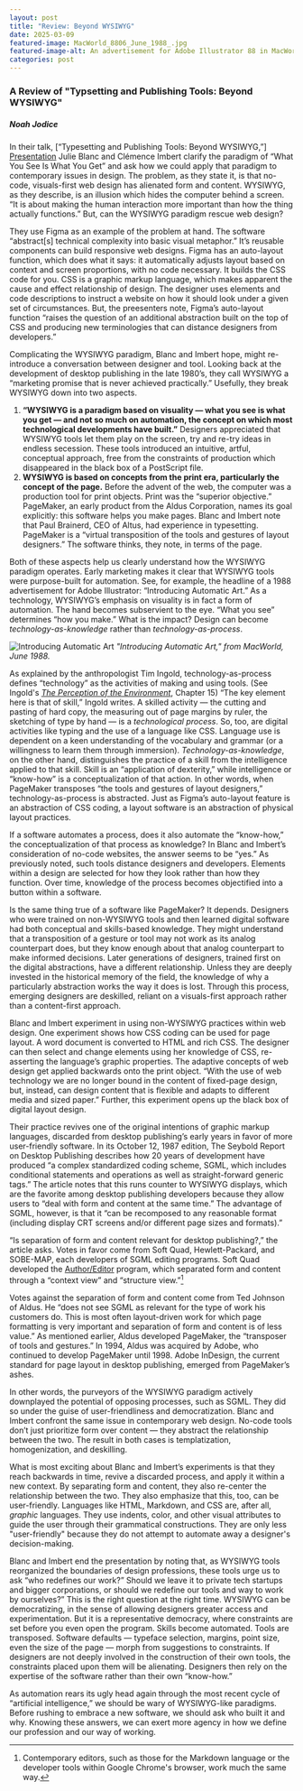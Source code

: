 ```yaml
---
layout: post
title: "Review: Beyond WYSIWYG"
date: 2025-03-09
featured-image: MacWorld_8806_June_1988_.jpg
featured-image-alt: An advertisement for Adobe Illustrator 88 in MacWorld Magainze
categories: post
---
```

### A Review of "Typsetting and Publishing Tools: Beyond WYSIWYG"
##### _Noah Jodice_
In their talk, [“Typesetting and Publishing Tools: Beyond WYSIWYG,”] [Presentation] Julie Blanc and Clémence Imbert clarify the paradigm of “What You See Is What You Get” and ask how we could apply that paradigm to contemporary issues in design. The problem, as they state it, is that no-code, visuals-first web design has alienated form and content. WYSIWYG, as they describe, is an illusion which hides the computer behind a screen. “It is about making the human interaction more important than how the thing actually functions.” But, can the WYSIWYG paradigm rescue web design?

They use Figma as an example of the problem at hand. The software “abstract[s] technical complexity into basic visual metaphor.” It’s reusable components can build responsive web designs. Figma has an auto-layout function, which does what it says: it automatically adjusts layout based on context and screen proportions, with no code necessary. It builds the CSS code for you. CSS is a graphic markup language, which makes apparent the cause and effect relationship of design. The designer uses elements and code descriptions to instruct a website on how it should look under a given set of circumstances. But, the preesenters note, Figma’s auto-layout function “raises the question of an additional abstraction built on the top of CSS and producing new terminologies that can distance designers from developers.”

Complicating the WYSIWYG paradigm, Blanc and Imbert hope, might re-introduce a conversation between designer and tool. Looking back at the development of desktop publishing in the late 1980’s, they call WYSIWYG a “marketing promise that is never achieved practically.” Usefully, they break WYSIWYG down into two aspects.  
1. **“WYSIWYG is a paradigm based on visuality — what you see is what you get — and not so much on automation, the concept on which most technological developments have built.”** Designers appreciated that WYSIWYG tools let them play on the screen, try and re-try ideas in endless secession. These tools introduced an intuitive, artful, conceptual approach, free from the constraints of production which disappeared in the black box of a PostScript file.
2. **WYSIWYG is based on concepts from the print era, particularly the concept of the page.** Before the advent of the web, the computer was a production tool for print objects. Print was the “superior objective.” PageMaker, an early product from the Aldus Corporation, names its goal explicitly: this software helps you make pages. Blanc and Imbert note that Paul Brainerd, CEO of Altus, had experience in typesetting. PageMaker is a “virtual transposition of the tools and gestures of layout designers.” The software thinks, they note, in terms of the page.

Both of these aspects help us clearly understand how the WYSIWYG paradigm operates. Early marketing makes it clear that WYSIWYG tools were purpose-built for automation. See, for example, the headline of a 1988 advertisement for Adobe Illustrator: “Introducing Automatic Art.” As a technology, WYSIWYG’s emphasis on visuality is in fact a form of automation. The hand becomes subservient to the eye. “What you see” determines “how you make.” What is the impact? Design can become _technology-as-knowledge_ rather than _technology-as-process_.

![Introducing Automatic Art](https://www.dropbox.com/scl/fi/evd9a5nc2wyplziyhj4dk/MacWorld_8806_June_1988_.jpg?rlkey=mc9lqja3rar9l5wsjzp1aq190&st=sgd5z8ej&raw=1)
*"Introducing Automatic Art," from <i>MacWorld</i>, June 1988.*

As explained by the anthropologist Tim Ingold, technology-as-process defines “technology” as the activities of making and using tools. (See Ingold's [_The Perception of the Environment_][Ingold], Chapter 15) “The key element here is that of skill,” Ingold writes. A skilled activity — the cutting and pasting of hard copy, the measuring out of page margins by ruler, the sketching of type by hand — is a _technological process_. So, too, are digital activities like typing and the use of a language like CSS. Language use is dependent on a keen understanding of the vocabulary and grammar (or a willingness to learn them through immersion). _Technology-as-knowledge_, on the other hand, distinguishes the practice of a skill from the intelligence applied to that skill. Skill is an “application of dexterity,” while intelligence or “know-how” is a conceptualization of that action. In other words, when PageMaker transposes “the tools and gestures of layout designers,” technology-as-process is abstracted. Just as Figma’s auto-layout feature is an abstraction of CSS coding, a layout software is an abstraction of physical layout practices.

If a software automates a process, does it also automate the “know-how,” the conceptualization of that process as knowledge? In Blanc and Imbert’s consideration of no-code websites, the answer seems to be “yes.” As previously noted, such tools distance designers and developers. Elements within a design are selected for how they look rather than how they function. Over time, knowledge of the process becomes objectified into a button within a software.

Is the same thing true of a software like PageMaker? It depends. Designers who were trained on non-WYSIWYG tools and then learned digital software had both conceptual and skills-based knowledge. They might understand that a transposition of a gesture or tool may not work as its analog counterpart does, but they know enough about that analog counterpart to make informed decisions. Later generations of designers, trained first on the digital abstractions, have a different relationship. Unless they are deeply invested in the historical memory of the field, the knowledge of why a particularly abstraction works the way it does is lost. Through this process, emerging designers are deskilled, reliant on a visuals-first approach rather than a content-first approach.

Blanc and Imbert experiment in using non-WYSIWYG practices within web design. One experiment shows how CSS coding can be used for page layout. A word document is converted to HTML and rich CSS. The designer can then select and change elements using her knowledge of CSS, re-asserting the language’s graphic properties. The adaptive concepts of web design get applied backwards onto the print object. “With the use of web technology we are no longer bound in the content of fixed-page design, but, instead, can design content that is flexible and adapts to different media and sized paper.” Further, this experiment opens up the black box of digital layout design.

Their practice revives one of the original intentions of graphic markup languages, discarded from desktop publishing’s early years in favor of more user-friendly software. In its October 12, 1987 edition, The Seybold Report on Desktop Publishing describes how 20 years of development have produced “a complex standardized coding scheme, SGML, which includes conditional statements and operations as well as straight-forward generic tags.” The article notes that this runs counter to WYSIWYG displays, which are the favorite among desktop publishing developers because they allow users to “deal with form and content at the same time.” The advantage of SGML, however, is that it “can be recomposed to any reasonable format (including display CRT screens and/or different page sizes and formats).”

“Is separation of form and content relevant for desktop publishing?,” the article asks. Votes in favor come from Soft Quad, Hewlett-Packard, and SOBE-MAP, each developers of SGML editing programs. Soft Quad developed the [Author/Editor][1] program, which separated form and content through a “context view” and “structure view.”[^1]

Votes against the separation of form and content come from Ted Johnson of Aldus. He “does not see SGML as relevant for the type of work his customers do. This is most often layout-driven work for which page formatting is very important and separation of form and content is of less value.” As mentioned earlier, Aldus developed PageMaker, the “transposer of tools and gestures.” In 1994, Aldus was acquired by Adobe, who continued to develop PageMaker until 1998. Adobe InDesign, the current standard for page layout in desktop publishing, emerged from PageMaker’s ashes.

In other words, the purveyors of the WYSIWYG paradigm actively downplayed the potential of opposing processes, such as SGML. They did so under the guise of user-friendliness and democratization. Blanc and Imbert confront the same issue in contemporary web design. No-code tools don’t just prioritize form over content — they abstract the relationship between the two. The result in both cases is templatization, homogenization, and deskilling.

What is most exciting about Blanc and Imbert’s experiments is that they reach backwards in time, revive a discarded process, and apply it within a new context. By separating form and content, they also re-center the relationship between the two.  They also emphasize that this, too, can be user-friendly. Languages like HTML, Markdown, and CSS are, after all, _graphic_ languages. They use indents, color, and other visual attributes to guide the user through their grammatical constructions. They are only less "user-friendly" because they do not attempt to automate away a designer's decision-making.

Blanc and Imbert end the presentation by noting that, as WYSIWYG tools reorganized the boundaries of design professions, these tools urge us to ask “who redefines our work?” Should we leave it to private tech startups and bigger corporations, or should we redefine our tools and way to work by ourselves?” This is the right question at the right time. WYSIWYG can be democratizing, in the sense of allowing designers greater access and experimentation. But it is a representative democracy, where constraints are set before you even open the program. Skills become automated. Tools are transposed. Software defaults — typeface selection, margins, point size, even the size of the page — morph from suggestions to constraints. If designers are not deeply involved in the construction of their own tools, the constraints placed upon them will be alienating. Designers then rely on the expertise of the software rather than their own “know-how.”

As automation rears its ugly head again through the most recent cycle of “artificial intelligence,” we should be wary of WYSIWYG-like paradigms. Before rushing to embrace a new software, we should ask who built it and why. Knowing these answers, we can exert more agency in how we define our profession and our way of working.

[^1]: Contemporary editors, such as those for the Markdown language or the developer tools within Google Chrome's browser, work much the same way.

[Presentation]: <https://www.vimeo.com/1059453726>
[1]: <https://xml.coverpages.org/textp1.html#Author/Editor>
[Ingold]: https://leiaarqueologia.wordpress.com/wp-content/uploads/2017/08/the-perception-of-the-environment-tim-ingold.pdf


